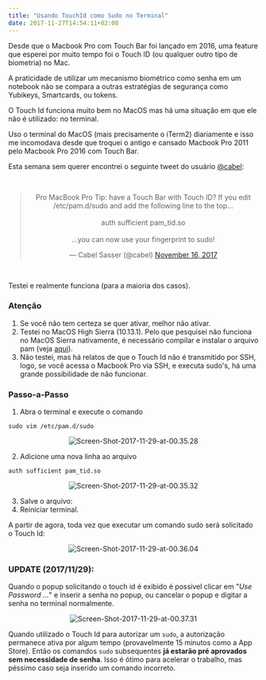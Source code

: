 ```yaml
---
title: "Usando TouchId como Sudo no Terminal"
date: 2017-11-27T14:54:11+02:00
---
```


Desde que o Macbook Pro com Touch Bar foi lançado em 2016, uma feature que esperei por muito tempo foi o Touch ID (ou qualquer outro tipo de biometria) no Mac.

A praticidade de utilizar um mecanismo biométrico como senha em um notebook não se compara a outras estratégias de segurança como Yubikeys, Smartcards, ou tokens.

O Touch Id funciona muito bem no MacOS mas há uma situação em que ele não é utilizado: no terminal.

Uso o terminal do MacOS (mais precisamente o iTerm2) diariamente e isso me incomodava desde que troquei o antigo e cansado Macbook Pro 2011 pelo Macbook Pro 2016 com Touch Bar.

Esta semana sem querer encontrei o seguinte tweet do usuário [@cabel](http://twitter.com/cabel):

<br />

<center>

<blockquote class="twitter-tweet" data-lang="en"><p lang="en" dir="ltr">Pro MacBook Pro Tip: have a Touch Bar with Touch ID? If you edit /etc/pam.d/sudo and add the following line to the top…<br><br>auth sufficient pam_tid.so<br><br>…you can now use your fingerprint to sudo!</p>&mdash; Cabel Sasser (@cabel) <a href="https://twitter.com/cabel/status/931292107372838912?ref_src=twsrc%5Etfw">November 16, 2017</a></blockquote> <script async src="https://platform.twitter.com/widgets.js" charset="utf-8"></script>

<br />

</center>

Testei e realmente funciona (para a maioria dos casos).

### Atenção
1. Se você não tem certeza se quer ativar, melhor não ativar.
2. Testei no MacOS High Sierra (10.13.1). Pelo que pesquisei não funciona no MacOS Sierra nativamente, é necessário compilar e instalar o arquivo pam (veja [aqui](http://www.oradba.ch/2017/01/using-touchid-for-sudo-on-macos-sierra/)).
3. Não testei, mas há relatos de que o Touch Id não é transmitido por SSH, logo, se você acessa o Macbook Pro via SSH, e executa sudo's, há uma grande possibilidade de não funcionar.

### Passo-a-Passo

1. Abra o terminal e execute o comando
```
sudo vim /etc/pam.d/sudo
```

<center>

![Screen-Shot-2017-11-29-at-00.35.28](https://s3-eu-west-1.amazonaws.com/jefersonsantos-blog/2017/11/Screen-Shot-2017-11-29-at-00.35.28.png)

</center>

2. Adicione uma  nova linha ao arquivo
```
auth sufficient pam_tid.so
```

<center>

![Screen-Shot-2017-11-29-at-00.35.32](https://s3-eu-west-1.amazonaws.com/jefersonsantos-blog/2017/11/Screen-Shot-2017-11-29-at-00.35.32.png)

</center>

3. Salve o arquivo:
4. Reiniciar terminal.

A partir de agora, toda vez que executar um comando sudo será solicitado o Touch Id:

<center>

![Screen-Shot-2017-11-29-at-00.36.04](https://s3-eu-west-1.amazonaws.com/jefersonsantos-blog/2017/11/Screen-Shot-2017-11-29-at-00.36.04.png)

</center>

### UPDATE (2017/11/29):

Quando o popup solicitando o touch id é exibido é possível clicar em "_Use Password ..._" e inserir a senha no popup, ou cancelar o popup e digitar a senha no terminal normalmente.

<center>

![Screen-Shot-2017-11-29-at-00.37.31](https://s3-eu-west-1.amazonaws.com/jefersonsantos-blog/2017/11/Screen-Shot-2017-11-29-at-00.37.31.png)

</center>

Quando utilizado o Touch Id para autorizar um `sudo`, a autorização permanece ativa por algum tempo (provavelmente 15 minutos como a App Store). Então os comandos `sudo` subsequentes **já estarão pré aprovados sem necessidade de senha**. Isso é ótimo para acelerar o trabalho, mas péssimo caso seja inserido um comando incorreto.